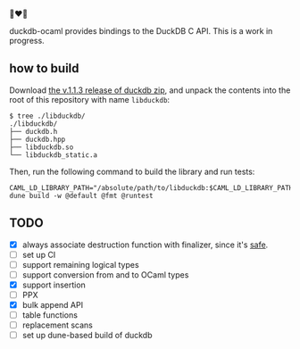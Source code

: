 🦆❤️🐫

duckdb-ocaml provides bindings to the DuckDB C API. This is a work in progress.

## how to build

Download [the v.1.1.3 release of duckdb zip](https://duckdb.org/docs/installation/index?version=stable&environment=cplusplus&platform=linux&download_method=direct&architecture=x86_64),
and unpack the contents into the root of this repository with name `libduckdb`:

```
$ tree ./libduckdb/
./libduckdb/
├── duckdb.h
├── duckdb.hpp
├── libduckdb.so
└── libduckdb_static.a
```

Then, run the following command to build the library and run tests:

```
CAML_LD_LIBRARY_PATH="/absolute/path/to/libduckdb:$CAML_LD_LIBRARY_PATH" dune build -w @default @fmt @runtest
```

## TODO

- [x] always associate destruction function with finalizer, since it's [safe](https://github.com/duckdb/duckdb/blob/0959644c1d57409e78d2fae0262f792921a54c55/src/main/capi/prepared-c.cpp#L390).
- [ ] set up CI
- [ ] support remaining logical types
- [ ] support conversion from and to OCaml types
- [x] support insertion
- [ ] PPX
- [x] bulk append API
- [ ] table functions
- [ ] replacement scans
- [ ] set up dune-based build of duckdb
